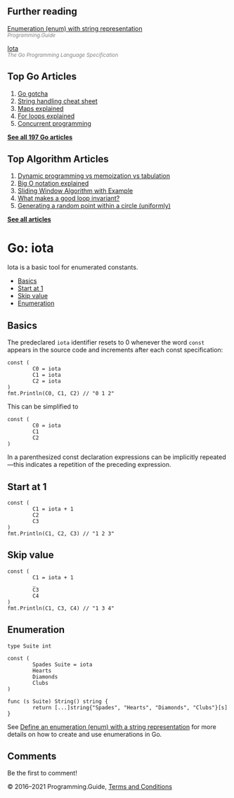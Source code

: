 <span class="underline"></span>

<span class="underline"></span>

## Further reading

[Enumeration (enum) with string representation](define-enumeration-string.html)  
<span style="color: grey; font-style: italic; font-size: smaller">Programming.Guide</span>

[Iota](https://golang.org/ref/spec#Iota)  
<span style="color: grey; font-style: italic; font-size: smaller">The Go Programming Language Specification</span>

## Top Go Articles

1.  [Go gotcha](go-gotcha.html)
2.  [String handling cheat sheet](string-functions-reference-cheat-sheet.html)
3.  [Maps explained](maps-explained.html)
4.  [For loops explained](for-loop.html)
5.  [Concurrent programming](go-concurrency-tutorial.html)

[**See all 197 Go articles**](index.html)

<span class="underline"></span>

## Top Algorithm Articles

1.  [Dynamic programming vs memoization vs tabulation](../dynamic-programming-vs-memoization-vs-tabulation.html)
2.  [Big O notation explained](../big-o-notation-explained.html)
3.  [Sliding Window Algorithm with Example](../sliding-window-example.html)
4.  [What makes a good loop invariant?](../what-makes-a-good-loop-invariant.html)
5.  [Generating a random point within a circle (uniformly)](../random-point-within-circle.html)

[**See all articles**](../index.html)

# Go: iota

Iota is a basic tool for enumerated constants.

- [Basics](iota.html#basics)
- [Start at 1](iota.html#start-at-1)
- [Skip value](iota.html#skip-value)
- [Enumeration](iota.html#enumeration)

## Basics

The predeclared `iota` identifier resets to 0 whenever the word `const` appears in the source code and increments after each const specification:

    const (
            C0 = iota
            C1 = iota
            C2 = iota
    )
    fmt.Println(C0, C1, C2) // "0 1 2"

This can be simplified to

    const (
            C0 = iota
            C1
            C2
    )

In a parenthesized const declaration expressions can be implicitly repeated—this indicates a repetition of the preceding expression.

## Start at 1

    const (
            C1 = iota + 1
            C2
            C3
    )
    fmt.Println(C1, C2, C3) // "1 2 3"

## Skip value

    const (
            C1 = iota + 1
            _
            C3
            C4
    )
    fmt.Println(C1, C3, C4) // "1 3 4"

## Enumeration

    type Suite int

    const (
            Spades Suite = iota
            Hearts
            Diamonds
            Clubs
    )

    func (s Suite) String() string {
            return [...]string{"Spades", "Hearts", "Diamonds", "Clubs"}[s]
    }

See [Define an enumeration (enum) with a string representation](define-enumeration-string.html) for more details on how to create and use enumerations in Go.

## Comments

Be the first to comment!

© 2016–2021 Programming.Guide, [Terms and Conditions](../terms-and-conditions.html)
